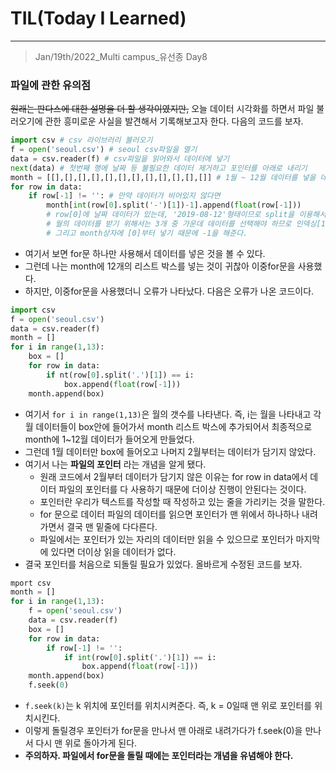 # TIL(Today I Learned)

___

> Jan/19th/2022_Multi campus_유선종 Day8

### 파일에 관한 유의점
~~원래는 판다스에 대한 설명을 더 할 생각이였지만,~~ 오늘 데이터 시각화를 하면서 파일 불러오기에 관한 흥미로운 사실을 발견해서 기록해보고자 한다.   다음의 코드를 보자.
```python
import csv # csv 라이브러리 불러오기
f = open('seoul.csv') # seoul csv파일을 열기
data = csv.reader(f) # csv파일을 읽어와서 데이터에 넣기
next(data) # 첫번째 행에 날짜 등 불필요한 데이터 제거하고 포인터를 아래로 내리기
month = [[],[],[],[],[],[],[],[],[],[],[],[]] # 1월 ~ 12월 데이터를 넣을 데이터 상자
for row in data: 
    if row[-1] != '': # 만약 데이터가 비어있지 않다면
        month[int(row[0].split('-')[1])-1].append(float(row[-1]))
        # row[0]에 날짜 데이터가 있는데, '2019-08-12'형태이므로 split을 이용해서 '-'를 제거하고
        # 월의 데이터를 받기 위해서는 3개 중 가운데 데이터를 선택해야 하므로 인덱싱[1]을 넣는다.
        # 그리고 month상자에 [0]부터 넣기 때문에 -1을 해준다.
```
- 여기서 보면 for문 하나만 사용해서 데이터를 넣은 것을 볼 수 있다.
- 그런데 나는 month에 12개의 리스트 박스를 넣는 것이 귀찮아 이중for문을 사용했다.
- 하지만, 이중for문을 사용했더니 오류가 나타났다. 다음은 오류가 나온 코드이다.
```python
import csv
f = open('seoul.csv')
data = csv.reader(f)
month = []
for i in range(1,13):
    box = []
    for row in data:
        if nt(row[0].split('.')[1]) == i:
            box.append(float(row[-1]))
    month.append(box)
```
- 여기서 `for i in range(1,13)`은 월의 갯수를 나타낸다. 즉, i는 월을 나타내고 각 월 데이터들이 box안에 들어가서 month 리스트 박스에 추가되어서 최종적으로 month에 1~12월 데이터가 들어오게 만들었다.
- 그런데 1월 데이터만 box에 들어오고 나머지 2월부터는 데이터가 담기지 않았다.
- 여기서 나는 __파일의 포인터__ 라는 개념을 알게 됐다.
  - 원래 코드에서 2월부터 데이터가 담기지 않은 이유는 for row in data에서 데이터 파일의 포인터를 다 사용하기 때문에 더이상 진행이 안된다는 것이다.
  - 포인터란 우리가 텍스트를 작성할 때 작성하고 있는 줄을 가리키는 것을 말한다.
  - for 문으로 데이터 파일의 데이터를 읽으면 포인터가 맨 위에서 하나하나 내려가면서 결국 맨 밑줄에 다다른다.
  - 파일에서는 포인터가 있는 자리의 데이터만 읽을 수 있으므로 포인터가 마지막에 있다면 더이상 읽을 데이터가 없다.
- 결국 포인터를 처음으로 되돌릴 필요가 있었다. 올바르게 수정된 코드를 보자.

```python
mport csv
month = []
for i in range(1,13):
    f = open('seoul.csv')
    data = csv.reader(f)
    box = []
    for row in data:
        if row[-1] != '':
            if int(row[0].split('.')[1]) == i:
                box.append(float(row[-1]))
    month.append(box)
    f.seek(0)
```
- `f.seek(k)`는 k 위치에 포인터를 위치시켜준다. 즉, k = 0일때 맨 위로 포인터를 위치시킨다.
- 이렇게 돌릴경우 포인터가 for문을 만나서 맨 아래로 내려가다가 f.seek(0)을 만나서 다시 맨 위로 돌아가게 된다.
- __주의하자. 파일에서 for문을 돌릴 때에는 포인터라는 개념을 유념해야 한다.__